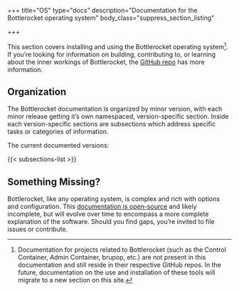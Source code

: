 +++
title="OS"
type="docs"
description="Documentation for the Bottlerocket operating system"
body_class="suppress_section_listing"

+++

This section covers installing and using the Bottlerocket operating system[^1]. If you’re looking for information on building, contributing to, or learning about the inner workings of Bottlerocket, the [GitHub repo](https://github.com/bottlerocket/bottlerocket-os) has more information.

## Organization

The Bottlerocket documentation is organized by minor version, with each minor release getting it’s own namespaced, version-specific section. Inside each version-specific sections are subsections which address specific tasks or categories of information.

The current documented versions:

{{< subsections-list >}}

## Something Missing?

Bottlerocket, like any operating system, is complex and rich with options and configuration. This [documentation is open-source](https://github.com/bottlerocket-os/project-website) and likely incomplete, but will evolve over time to encompass a more complete explanation of the software. Should you find gaps, you’re invited to file issues or contribute.

[^1]: Documentation for projects related to Bottlerocket (such as the Control Container, Admin Container, brupop, etc.) are not present in this documentation and still reside in their respective GitHub repos. In the future, documentation on the use and installation of these tools will migrate to a new section on this site.
